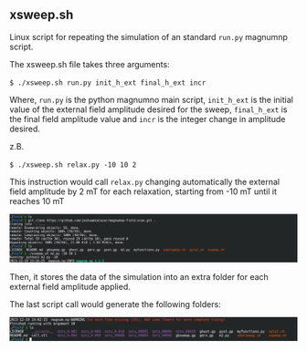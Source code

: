 ## xsweep.sh

Linux script for repeating the simulation of an standard `run.py` magnumnp script. 

The xsweep.sh file takes three arguments: 

`$ ./xsweep.sh run.py init_h_ext final_h_ext incr`

Where, `run.py` is the python magnumno main script, `init_h_ext` is the initial value of the external field amplitude desired for the sweep, `final_h_ext` is the final field amplitude value and `incr` is the integer change in amplitude desired.

z.B.

`$ ./xsweep.sh relax.py -10 10 2` 

This instruction would call `relax.py` changing automatically the external field amplitude by 2 mT for each relaxation, starting from -10 mT until it reaches 10 mT

![Simple call of xsweep.sh](../../assets/xsweep_001.png)


Then, it stores the data of the simulation into an extra folder for each external field amplitude applied. 


The last script call would generate the following folders:

![Simple output of xsweep.sh](../../assets/xsweep_002.png)
